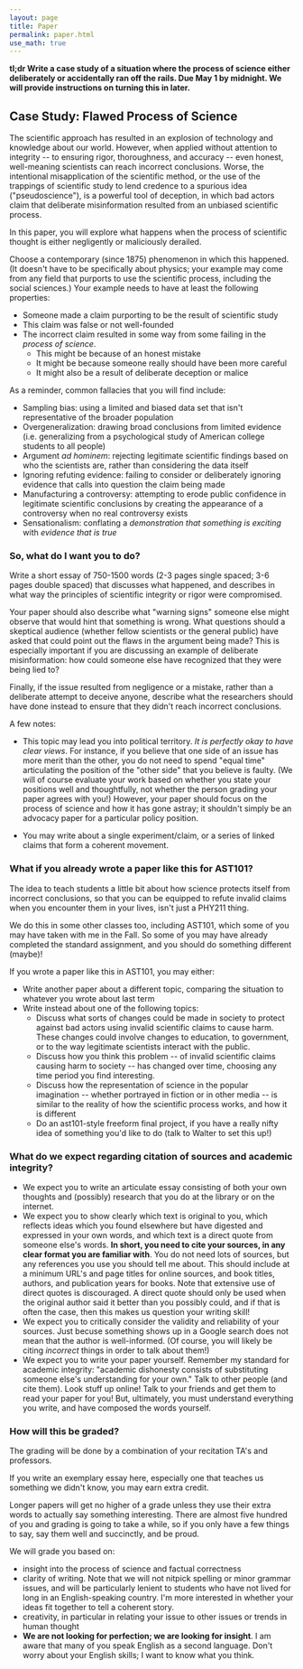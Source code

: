```yaml
---
layout: page
title: Paper
permalink: paper.html 
use_math: true
---
```


**tl;dr Write a case study of a situation where the process of science either deliberately or accidentally ran off the rails. 
Due May 1 by midnight. We will provide instructions on turning this in later.**

## Case Study: Flawed Process of Science

The scientific approach has resulted in an explosion of technology and knowledge about our world. However, when applied without attention to integrity -- to ensuring rigor, thoroughness, and accuracy -- even honest, well-meaning scientists
can reach incorrect conclusions. Worse, the intentional misapplication of the scientific method, or the use of the trappings of scientific study to lend credence to a spurious idea ("pseudoscience"), is a powerful tool of deception, in which
bad actors claim that deliberate misinformation resulted from an unbiased scientific process.

In this paper, you will explore what happens when the process of scientific thought is either negligently or maliciously derailed.

Choose a contemporary (since 1875) phenomenon in which this happened. (It doesn't have to be specifically about physics; your example may come from any field that purports to use the scientific process, including the social sciences.) 
Your example needs to have at least the following properties:

* Someone made a claim purporting to be the result of scientific study
* This claim was false or not well-founded
* The incorrect claim resulted in some way from some failing in the *process of science*.
  * This might be because of an honest mistake
  * It might be because someone really should have been more careful 
  * It might also be a result of deliberate deception or malice

As a reminder, common fallacies that you will find include:

* Sampling bias: using a limited and biased data set that isn't representative of the broader population
* Overgeneralization: drawing broad conclusions from limited evidence (i.e. generalizing from a psychological study of American college students to all people)
* Argument *ad hominem*: rejecting legitimate scientific findings based on who the scientists are, rather than considering the data itself
* Ignoring refuting evidence: failing to consider or deliberately ignoring evidence that calls into question the claim being made
* Manufacturing a controversy: attempting to erode public confidence in legitimate scientific conclusions by creating the appearance of a controversy when no real controversy exists
* Sensationalism: conflating a *demonstration that something is exciting* with *evidence that is true*

### So, what do I want you to do?

Write a short essay of 750-1500 words (2-3 pages single spaced; 3-6 pages double spaced) that discusses what happened, and describes in what way the principles of scientific integrity or rigor were compromised.

Your paper should also describe what "warning signs" someone else might observe that would hint that something is wrong. 
What questions should a skeptical audience (whether fellow scientists or the general public) have asked that could point 
out the flaws in the argument being made? This is especially important if you are discussing an example of 
deliberate misinformation: how could someone else have recognized that they were being lied to?

Finally, if the issue resulted from negligence or a mistake, rather than a deliberate attempt to deceive anyone, describe what the researchers should have 
done instead to ensure that they didn't reach incorrect conclusions.

A few notes:

* This topic may lead you into political territory. *It is perfectly okay to have clear views*. For instance, if you believe 
that one side of an issue has more merit than the other, you do not need to spend "equal time" articulating the 
position of the "other side" that you believe is faulty. (We will of course evaluate your work based on whether you 
state your positions well and thoughtfully, not whether the person grading your paper agrees with you!) However, your
paper should focus on the process of science and how it has gone astray; it shouldn't simply be an advocacy paper 
for a particular policy position. 

* You may write about a single experiment/claim, or a series of linked claims that form a coherent movement.

### What if you already wrote a paper like this for AST101?

The idea to teach students a little bit about how science protects itself from incorrect conclusions, so that you can be equipped to refute invalid claims when you encounter them in your lives, isn't just a PHY211 thing.

We do this in some other classes too, including AST101, which some of you may have taken with me in the Fall. So some of you may have already completed the standard assignment, and you should do something different (maybe)!

If you wrote a paper like this in AST101, you may either:

* Write another paper about a different topic, comparing the situation to whatever you wrote about last term
* Write instead about one of the following topics:
  * Discuss what sorts of changes could be made in society to protect against bad actors using invalid scientific claims to cause harm. These changes could involve changes to education, to government, or to the way legitimate scientists interact with the public.
  * Discuss how you think this problem -- of invalid scientific claims causing harm to society -- has changed over time, choosing any time period you find interesting.
  * Discuss how the representation of science in the popular imagination -- whether portrayed in fiction or in other media -- is similar to the reality of how the scientific process works, and how it is different
  * Do an ast101-style freeform final project, if you have a really nifty idea of something you'd like to do (talk to Walter to set this up!)

### What do we expect regarding citation of sources and academic integrity?

* We expect you to write an articulate essay consisting of both your own thoughts and (possibly) research that you do at the library or on the internet.
* We expect you to show clearly which text is original to you, which reflects ideas which you found elsewhere but have digested and expressed in your own words, and which text is a direct quote from someone else's words. **In short, you need to cite your sources, in any clear format you are familiar with**.
You do not need lots of sources, but any references you use you should tell me about.
This should include at a minimum URL's and page titles for online sources, and book titles, authors, and publication years for books. 
Note that extensive use of direct quotes is discouraged. A direct quote should only be used when the original author said it better than you possibly could, and if that is
often the case, then this makes us question your writing skill!
* We expect you to critically consider the validity and reliability of your sources. Just becuse something shows up in a Google search does not mean that the author is well-informed.
(Of course, you will likely be citing *incorrect* things in order to talk about them!) 
* We expect you to write your paper yourself. Remember my standard for academic integrity: "academic dishonesty consists of substituting someone else's understanding for your own." 
Talk to other people (and cite them). Look stuff up online! Talk to your friends and get them to read your paper for you!
But, ultimately, you must understand everything you write, and have composed the words yourself.

### How will this be graded?

The grading will be done by a combination of your recitation TA's and professors. 

If you write an exemplary essay here, especially one that teaches us something we didn't know, you may earn extra credit.

Longer papers will get no higher of a grade unless they use their extra words to actually say something interesting. There are almost five hundred of you and grading is going to take a while, so if you only have a few things to say, say them well and succinctly, and be proud.

We will grade you based on:

* insight into the process of science and factual correctness
* clarity of writing. Note that we will not nitpick spelling or minor grammar issues, and will be particularly lenient to students who have not lived for long in an English-speaking country. I'm more interested in whether your ideas fit together to tell a coherent story.
* creativity, in particular in relating your issue to other issues or trends in human thought 
* **We are not looking for perfection; we are looking for insight**. I am aware that many of you speak English as a second language. Don't worry about your English skills; I want to know what you think.
